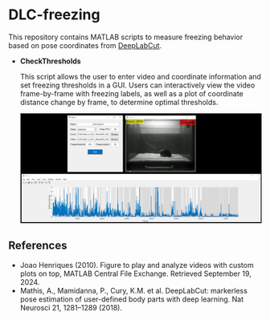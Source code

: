 # DLC-freezing

This repository contains MATLAB scripts to measure freezing behavior based on pose coordinates from [DeepLabCut](https://github.com/DeepLabCut/DeepLabCut).

- **CheckThresholds**

  This script allows the user to enter video and coordinate information and set freezing thresholds in a GUI. Users can interactively view the video frame-by-frame with freezing labels, as well as a plot of coordinate distance change by frame, to determine optimal thresholds.

  ![Screenshot](https://github.com/bhagwaths/DLC-freezing/blob/master/CheckThresholds/CheckThresholds_example.PNG)

## References
- Joao Henriques (2010). Figure to play and analyze videos with custom plots on top, MATLAB Central File Exchange. Retrieved September 19, 2024.
- Mathis, A., Mamidanna, P., Cury, K.M. et al. DeepLabCut: markerless pose estimation of user-defined body parts with deep learning. Nat Neurosci 21, 1281–1289 (2018).
